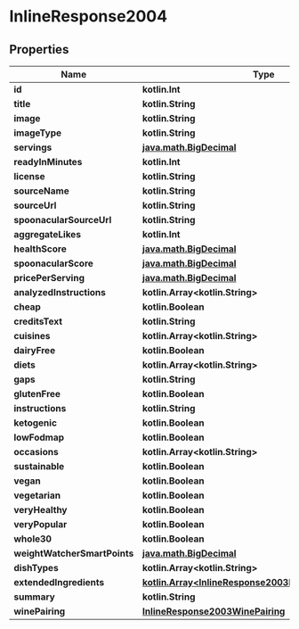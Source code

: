 
# InlineResponse2004

## Properties
Name | Type | Description | Notes
------------ | ------------- | ------------- | -------------
**id** | **kotlin.Int** |  | 
**title** | **kotlin.String** |  | 
**image** | **kotlin.String** |  | 
**imageType** | **kotlin.String** |  | 
**servings** | [**java.math.BigDecimal**](java.math.BigDecimal.md) |  | 
**readyInMinutes** | **kotlin.Int** |  | 
**license** | **kotlin.String** |  | 
**sourceName** | **kotlin.String** |  | 
**sourceUrl** | **kotlin.String** |  | 
**spoonacularSourceUrl** | **kotlin.String** |  | 
**aggregateLikes** | **kotlin.Int** |  | 
**healthScore** | [**java.math.BigDecimal**](java.math.BigDecimal.md) |  | 
**spoonacularScore** | [**java.math.BigDecimal**](java.math.BigDecimal.md) |  | 
**pricePerServing** | [**java.math.BigDecimal**](java.math.BigDecimal.md) |  | 
**analyzedInstructions** | **kotlin.Array&lt;kotlin.String&gt;** |  | 
**cheap** | **kotlin.Boolean** |  | 
**creditsText** | **kotlin.String** |  | 
**cuisines** | **kotlin.Array&lt;kotlin.String&gt;** |  | 
**dairyFree** | **kotlin.Boolean** |  | 
**diets** | **kotlin.Array&lt;kotlin.String&gt;** |  | 
**gaps** | **kotlin.String** |  | 
**glutenFree** | **kotlin.Boolean** |  | 
**instructions** | **kotlin.String** |  | 
**ketogenic** | **kotlin.Boolean** |  | 
**lowFodmap** | **kotlin.Boolean** |  | 
**occasions** | **kotlin.Array&lt;kotlin.String&gt;** |  | 
**sustainable** | **kotlin.Boolean** |  | 
**vegan** | **kotlin.Boolean** |  | 
**vegetarian** | **kotlin.Boolean** |  | 
**veryHealthy** | **kotlin.Boolean** |  | 
**veryPopular** | **kotlin.Boolean** |  | 
**whole30** | **kotlin.Boolean** |  | 
**weightWatcherSmartPoints** | [**java.math.BigDecimal**](java.math.BigDecimal.md) |  | 
**dishTypes** | **kotlin.Array&lt;kotlin.String&gt;** |  | 
**extendedIngredients** | [**kotlin.Array&lt;InlineResponse2003ExtendedIngredients&gt;**](InlineResponse2003ExtendedIngredients.md) |  | 
**summary** | **kotlin.String** |  | 
**winePairing** | [**InlineResponse2003WinePairing**](InlineResponse2003WinePairing.md) |  | 



